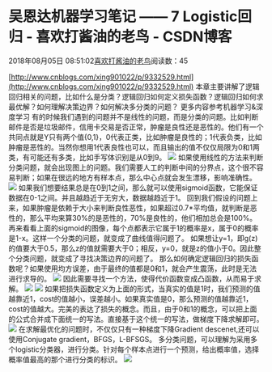 
# 吴恩达机器学习笔记 —— 7 Logistic回归 - 喜欢打酱油的老鸟 - CSDN博客


2018年08月05日 08:51:02[喜欢打酱油的老鸟](https://me.csdn.net/weixin_42137700)阅读数：45


[http://www.cnblogs.com/xing901022/p/9332529.html](http://www.cnblogs.com/xing901022/p/9332529.html)
本章主要讲解了逻辑回归相关的问题，比如什么是分类？逻辑回归如何定义损失函数？逻辑回归如何求最优解？如何理解决策边界？如何解决多分类的问题？
更多内容参考机器学习&深度学习
有的时候我们遇到的问题并不是线性的问题，而是分类的问题。比如判断邮件是否是垃圾邮件，信用卡交易是否正常，肿瘤是良性还是恶性的。他们有一个共同点就是Y只有两个值{0,1}，0代表正类，比如肿瘤是良性的；1代表负类，比如肿瘤是恶性的。当然你想用1代表良性也可以，而且输出的值不仅仅局限为0和1两类，有可能还有多类，比如手写体识别是从0到9。
![](https://images.cnblogs.com/cnblogs_com/xing901022/1187174/o_%E5%90%B4%E6%81%A9%E8%BE%BE7_1.png)
如果使用线性的方法来判断分类问题，就会出现图上的问题。我们需要人工的判断中间的分界点，这个很不容易判断；如果在很远的地方有样本点，那么中心点就会发生漂移，影响准确性。
![](https://images.cnblogs.com/cnblogs_com/xing901022/1187174/o_%E5%90%B4%E6%81%A9%E8%BE%BE7_2.png)
如果我们想要结果总是在0到1之间，那么就可以使用sigmoid函数，它能保证数据在0-1之间。并且越趋近于无穷大，数据越趋近于1。
回到我们假设的问题上来，如果肿瘤是依赖于大小来判断良性恶性，如果超过0.7*平均值，就判断是恶性的，那么平均来算30%的是恶性的，70%是良性的，他们相加总会是100%。再来看看上面的sigmoid的图像，每个点都表示它属于1的概率是x，属于0的概率是1-x。这样一个分类的问题，就变成了曲线值得问题了。
如果想让y=1，即g(z)的值要大于0.5，那么z的值就需要大于0；相反，y=0，就是z的值小于0。因此整个分类问题，就变成了寻找决策边界的问题了。
那么如何确定逻辑回归的损失函数呢？如果使用均方误差，由于最终的值都是0和1，就会产生震荡，此时是无法进行求导的。
![](https://images.cnblogs.com/cnblogs_com/xing901022/1187174/o_%E5%90%B4%E6%81%A9%E8%BE%BE7_3.png)
因此需要寻找一个方法，使得代价函数变成凸函数，从而易于求解。
![](https://images.cnblogs.com/cnblogs_com/xing901022/1187174/o_%E5%90%B4%E6%81%A9%E8%BE%BE7_4.png)
![](https://images.cnblogs.com/cnblogs_com/xing901022/1187174/o_%E5%90%B4%E6%81%A9%E8%BE%BE7_5.png)
如果把损失函数定义为上面的形式，当真实的值是1时，我们预测的值越靠近1，cost的值越小，误差越小。如果真实值是0，那么预测的值越靠近1，cost的值越大。完美的表达了损失的概念。而且，由于0和1的概念，可以把上面的公式合并成下面统一的写法。直接基于这个统一的写法，做梯度下降求解即可。
![](https://images.cnblogs.com/cnblogs_com/xing901022/1187174/o_%E5%90%B4%E6%81%A9%E8%BE%BE7_6.png)
在求解最优化的问题时，不仅仅只有一种梯度下降Gradient descenet,还可以使用Conjugate gradient，BFGS，L-BFSGS。
多分类问题，可以理解为采用多个logistic分类器，进行分类。针对每个样本点进行一个预测，给出概率值，选择概率值最高的那个进行分类的标识。
![](https://images.cnblogs.com/cnblogs_com/xing901022/1187174/o_%E5%90%B4%E6%81%A9%E8%BE%BE7_7.png)

